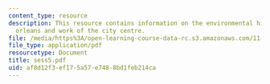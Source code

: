```yaml
---
content_type: resource
description: This resource contains information on the environmental history of new
  orleans and work of the city centre.
file: /media/https%3A/open-learning-course-data-rc.s3.amazonaws.com/11-945-katrina-practicum-spring-2006/af8d12f3ef175a57e7488bd1feb214ca_sess5.pdf
file_type: application/pdf
resourcetype: Document
title: sess5.pdf
uid: af8d12f3-ef17-5a57-e748-8bd1feb214ca
---
```

